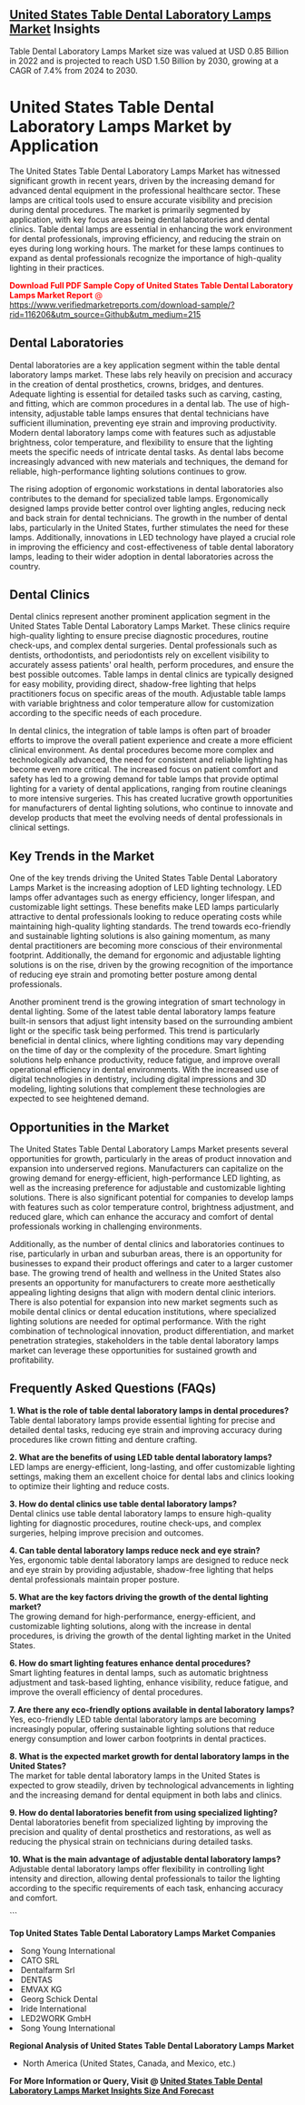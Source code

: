 <h2><a href="https://www.verifiedmarketreports.com/download-sample/?rid=116206&amp;utm_source=Github&amp;utm_medium=215" target="_blank">United States Table Dental Laboratory Lamps Market</a> Insights</h2><p>Table Dental Laboratory Lamps Market size was valued at USD 0.85 Billion in 2022 and is projected to reach USD 1.50 Billion by 2030, growing at a CAGR of 7.4% from 2024 to 2030.</p><p><h1>United States Table Dental Laboratory Lamps Market by Application</h1><p>The United States Table Dental Laboratory Lamps Market has witnessed significant growth in recent years, driven by the increasing demand for advanced dental equipment in the professional healthcare sector. These lamps are critical tools used to ensure accurate visibility and precision during dental procedures. The market is primarily segmented by application, with key focus areas being dental laboratories and dental clinics. Table dental lamps are essential in enhancing the work environment for dental professionals, improving efficiency, and reducing the strain on eyes during long working hours. The market for these lamps continues to expand as dental professionals recognize the importance of high-quality lighting in their practices.</p><p><p><span class=""><span style="color: #ff0000;"><strong>Download Full PDF Sample Copy of United States Table Dental Laboratory Lamps Market Report</strong> @ </span><a href="https://www.verifiedmarketreports.com/download-sample/?rid=116206&amp;utm_source=Github&amp;utm_medium=215" target="_blank">https://www.verifiedmarketreports.com/download-sample/?rid=116206&amp;utm_source=Github&amp;utm_medium=215</a></span></p></p><h2>Dental Laboratories</h2><p>Dental laboratories are a key application segment within the table dental laboratory lamps market. These labs rely heavily on precision and accuracy in the creation of dental prosthetics, crowns, bridges, and dentures. Adequate lighting is essential for detailed tasks such as carving, casting, and fitting, which are common procedures in a dental lab. The use of high-intensity, adjustable table lamps ensures that dental technicians have sufficient illumination, preventing eye strain and improving productivity. Modern dental laboratory lamps come with features such as adjustable brightness, color temperature, and flexibility to ensure that the lighting meets the specific needs of intricate dental tasks. As dental labs become increasingly advanced with new materials and techniques, the demand for reliable, high-performance lighting solutions continues to grow.</p><p>The rising adoption of ergonomic workstations in dental laboratories also contributes to the demand for specialized table lamps. Ergonomically designed lamps provide better control over lighting angles, reducing neck and back strain for dental technicians. The growth in the number of dental labs, particularly in the United States, further stimulates the need for these lamps. Additionally, innovations in LED technology have played a crucial role in improving the efficiency and cost-effectiveness of table dental laboratory lamps, leading to their wider adoption in dental laboratories across the country.</p><h2>Dental Clinics</h2><p>Dental clinics represent another prominent application segment in the United States Table Dental Laboratory Lamps Market. These clinics require high-quality lighting to ensure precise diagnostic procedures, routine check-ups, and complex dental surgeries. Dental professionals such as dentists, orthodontists, and periodontists rely on excellent visibility to accurately assess patients' oral health, perform procedures, and ensure the best possible outcomes. Table lamps in dental clinics are typically designed for easy mobility, providing direct, shadow-free lighting that helps practitioners focus on specific areas of the mouth. Adjustable table lamps with variable brightness and color temperature allow for customization according to the specific needs of each procedure.</p><p>In dental clinics, the integration of table lamps is often part of broader efforts to improve the overall patient experience and create a more efficient clinical environment. As dental procedures become more complex and technologically advanced, the need for consistent and reliable lighting has become even more critical. The increased focus on patient comfort and safety has led to a growing demand for table lamps that provide optimal lighting for a variety of dental applications, ranging from routine cleanings to more intensive surgeries. This has created lucrative growth opportunities for manufacturers of dental lighting solutions, who continue to innovate and develop products that meet the evolving needs of dental professionals in clinical settings.</p><h2>Key Trends in the Market</h2><p>One of the key trends driving the United States Table Dental Laboratory Lamps Market is the increasing adoption of LED lighting technology. LED lamps offer advantages such as energy efficiency, longer lifespan, and customizable light settings. These benefits make LED lamps particularly attractive to dental professionals looking to reduce operating costs while maintaining high-quality lighting standards. The trend towards eco-friendly and sustainable lighting solutions is also gaining momentum, as many dental practitioners are becoming more conscious of their environmental footprint. Additionally, the demand for ergonomic and adjustable lighting solutions is on the rise, driven by the growing recognition of the importance of reducing eye strain and promoting better posture among dental professionals.</p><p>Another prominent trend is the growing integration of smart technology in dental lighting. Some of the latest table dental laboratory lamps feature built-in sensors that adjust light intensity based on the surrounding ambient light or the specific task being performed. This trend is particularly beneficial in dental clinics, where lighting conditions may vary depending on the time of day or the complexity of the procedure. Smart lighting solutions help enhance productivity, reduce fatigue, and improve overall operational efficiency in dental environments. With the increased use of digital technologies in dentistry, including digital impressions and 3D modeling, lighting solutions that complement these technologies are expected to see heightened demand.</p><h2>Opportunities in the Market</h2><p>The United States Table Dental Laboratory Lamps Market presents several opportunities for growth, particularly in the areas of product innovation and expansion into underserved regions. Manufacturers can capitalize on the growing demand for energy-efficient, high-performance LED lighting, as well as the increasing preference for adjustable and customizable lighting solutions. There is also significant potential for companies to develop lamps with features such as color temperature control, brightness adjustment, and reduced glare, which can enhance the accuracy and comfort of dental professionals working in challenging environments.</p><p>Additionally, as the number of dental clinics and laboratories continues to rise, particularly in urban and suburban areas, there is an opportunity for businesses to expand their product offerings and cater to a larger customer base. The growing trend of health and wellness in the United States also presents an opportunity for manufacturers to create more aesthetically appealing lighting designs that align with modern dental clinic interiors. There is also potential for expansion into new market segments such as mobile dental clinics or dental education institutions, where specialized lighting solutions are needed for optimal performance. With the right combination of technological innovation, product differentiation, and market penetration strategies, stakeholders in the table dental laboratory lamps market can leverage these opportunities for sustained growth and profitability.</p><h2>Frequently Asked Questions (FAQs)</h2><p><b>1. What is the role of table dental laboratory lamps in dental procedures?</b><br>Table dental laboratory lamps provide essential lighting for precise and detailed dental tasks, reducing eye strain and improving accuracy during procedures like crown fitting and denture crafting.</p><p><b>2. What are the benefits of using LED table dental laboratory lamps?</b><br>LED lamps are energy-efficient, long-lasting, and offer customizable lighting settings, making them an excellent choice for dental labs and clinics looking to optimize their lighting and reduce costs.</p><p><b>3. How do dental clinics use table dental laboratory lamps?</b><br>Dental clinics use table dental laboratory lamps to ensure high-quality lighting for diagnostic procedures, routine check-ups, and complex surgeries, helping improve precision and outcomes.</p><p><b>4. Can table dental laboratory lamps reduce neck and eye strain?</b><br>Yes, ergonomic table dental laboratory lamps are designed to reduce neck and eye strain by providing adjustable, shadow-free lighting that helps dental professionals maintain proper posture.</p><p><b>5. What are the key factors driving the growth of the dental lighting market?</b><br>The growing demand for high-performance, energy-efficient, and customizable lighting solutions, along with the increase in dental procedures, is driving the growth of the dental lighting market in the United States.</p><p><b>6. How do smart lighting features enhance dental procedures?</b><br>Smart lighting features in dental lamps, such as automatic brightness adjustment and task-based lighting, enhance visibility, reduce fatigue, and improve the overall efficiency of dental procedures.</p><p><b>7. Are there any eco-friendly options available in dental laboratory lamps?</b><br>Yes, eco-friendly LED table dental laboratory lamps are becoming increasingly popular, offering sustainable lighting solutions that reduce energy consumption and lower carbon footprints in dental practices.</p><p><b>8. What is the expected market growth for dental laboratory lamps in the United States?</b><br>The market for table dental laboratory lamps in the United States is expected to grow steadily, driven by technological advancements in lighting and the increasing demand for dental equipment in both labs and clinics.</p><p><b>9. How do dental laboratories benefit from using specialized lighting?</b><br>Dental laboratories benefit from specialized lighting by improving the precision and quality of dental prosthetics and restorations, as well as reducing the physical strain on technicians during detailed tasks.</p><p><b>10. What is the main advantage of adjustable dental laboratory lamps?</b><br>Adjustable dental laboratory lamps offer flexibility in controlling light intensity and direction, allowing dental professionals to tailor the lighting according to the specific requirements of each task, enhancing accuracy and comfort.</p>```</p><p><strong>Top United States Table Dental Laboratory Lamps Market Companies</strong></p><div data-test-id=""><p><li>Song Young International</li><li> CATO SRL</li><li> Dentalfarm Srl</li><li> DENTAS</li><li> EMVAX KG</li><li> Georg Schick Dental</li><li> Iride International</li><li> LED2WORK GmbH</li><li> Song Young International</li></p><div><strong>Regional Analysis of&nbsp;United States Table Dental Laboratory Lamps Market</strong></div><ul><li dir="ltr"><p dir="ltr">North America&nbsp;(United States, Canada, and Mexico, etc.)</p></li></ul><p><strong>For More Information or Query, Visit @&nbsp;</strong><strong><a href="https://www.verifiedmarketreports.com/product/global-table-dental-laboratory-lamps-market-report-history-and-forecast-2014-2025-breakdown-data-by-manufacturers-key-regions-types-and-application/?utm_source=Github&amp;utm_medium=215" target="_blank">United States Table Dental Laboratory Lamps Market Insights Size And Forecast</a></strong></p></div>
